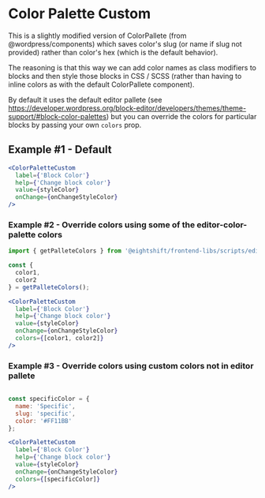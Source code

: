 # Color Palette Custom

This is a slightly modified version of ColorPallete (from @wordpress/components) which saves color's slug (or name if slug not provided) rather than color's hex (which is the default behavior).

The reasoning is that this way we can add color names as class modifiers to blocks and then style those blocks in CSS / SCSS (rather than having to inline colors as with the default ColorPallete component).

By default it uses the default editor pallete (see https://developer.wordpress.org/block-editor/developers/themes/theme-support/#block-color-palettes) but you can override the colors for particular blocks by passing your own `colors` prop.

## Example #1 - Default

```jsx
<ColorPaletteCustom
  label={'Block Color'}
  help={'Change block color'}
  value={styleColor}
  onChange={onChangeStyleColor}
/>
```

### Example #2 - Override colors using some of the editor-color-palette colors
```jsx
import { getPalleteColors } from '@eightshift/frontend-libs/scripts/editor';

const {
  color1,
  color2
} = getPalleteColors();

<ColorPaletteCustom
  label={'Block Color'}
  help={'Change block color'}
  value={styleColor}
  onChange={onChangeStyleColor}
  colors={[color1, color2]}
/>
```

### Example #3 - Override colors using custom colors not in editor pallete
```jsx

const specificColor = {
  name: 'Specific',
  slug: 'specific',
  color: '#FF11BB'
};

<ColorPaletteCustom
  label={'Block Color'}
  help={'Change block color'}
  value={styleColor}
  onChange={onChangeStyleColor}
  colors={[specificColor]}
/>
```
